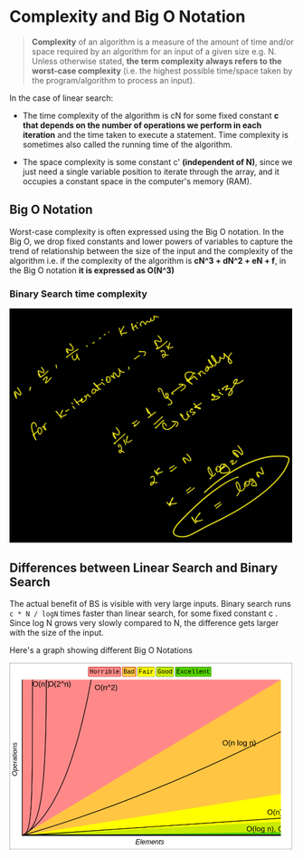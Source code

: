 # Complexity and Big O Notation

>**Complexity** of an algorithm is a measure of the amount of time and/or space required by an algorithm for an input of a given size e.g. N. Unless otherwise stated, **the term complexity always refers to the worst-case complexity** (i.e. the highest possible time/space taken by the program/algorithm to process an input).

In the case of linear search:

  - The time complexity of the algorithm is cN for some fixed constant **c that depends on the number of operations we perform in each iteration** and the time taken to execute a statement. Time complexity is sometimes also called the running time of the algorithm.

  - The space complexity is some constant c' **(independent of N)**, since we just need a single variable position to iterate through the array, and it occupies a constant space in the computer's memory (RAM).


## Big O Notation
Worst-case complexity is often expressed using the Big O notation. 
In the Big O, we drop fixed constants and lower powers of variables
to capture the trend of relationship between the size of the input and the complexity of the algorithm 
i.e. if the complexity of the algorithm is **cN^3 + dN^2 + eN + f**, in the Big O notation **it is expressed as O(N^3)**

### Binary Search time complexity 
<img src="./binarySearch/bs_time_complexity.jpeg" width=500/>

## Differences between Linear Search and Binary Search

The actual benefit of BS is visible with very large inputs. 
Binary search runs `c * N / logN` times faster than linear search, for some fixed constant c . 
Since log N grows very slowly compared to N, the difference gets larger with the size of the input. 

Here's a graph showing different Big O Notations

<img src="./bigOcheatsheet.png" width=500/>

